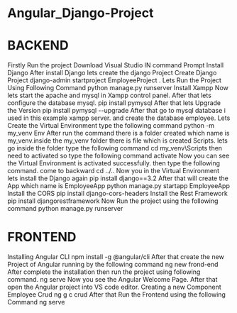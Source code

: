 # Angular_Django-Project

# BACKEND
Firstly Run the project Download Visual Studio
 IN command Prompt Install Django
After install Django lets create the django Project
Create Django Project
    django-admin startproject EmployeeProject .
Lets Run the Project Using Following Command
    python manage.py runserver
Install Xampp
Now lets start the apache and mysql in Xampp control panel.
After that lets configure the database mysql.
    pip install pymysql
After that lets Upgrade the Version
    pip install pymysql --upgrade
After that go to mysql database i used in this example xampp server. and create the database employee.
Lets Create the Virtual Environment type the following command
    python -m my_venv Env
After run the command there is a folder created which name is my_venv.inside the my_venv folder there is file which is created Scripts. lets go inside the folder type the following command
     cd my_venv\Scripts
then need to activated so type the following command
     activate
Now you can see the Virtual Environment is activated successfully. then type the following command. come to backward
     cd ../..
Now you in the Virtual Environment lets install the Django again
     pip install django==3.2
After that will create the App which name is EmployeeApp
    python manage.py startapp EmployeeApp
Install the CORS
    pip install django-cors-headers
Install the Rest Framework
    pip install djangorestframework
Now Run the project using the following command
    python manage.py runserver


# FRONTEND
Installing Angular CLI
   npm install -g @angular/cli
After that create the new Project of Angular running by the following command
   ng new frond-end
After complete the installation then run the project using following command.
   ng serve
Now you see the Angular Welcome Page.
After that open the Angular project into VS code editor.
Creating a new Component Employee Crud
   ng g c crud
After that Run the Frontend using the following Command
   ng serve
